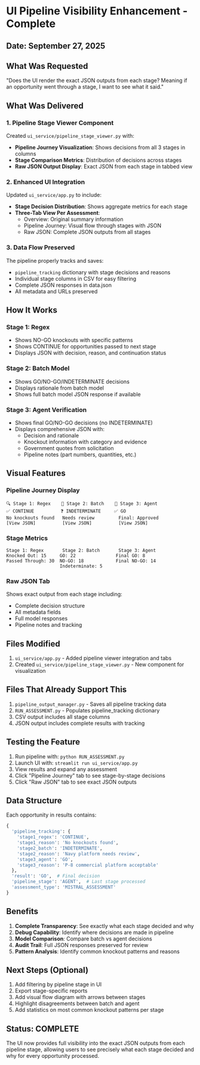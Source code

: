 # UI Pipeline Visibility Enhancement - Complete

## Date: September 27, 2025

## What Was Requested
"Does the UI render the exact JSON outputs from each stage? Meaning if an opportunity went through a stage, I want to see what it said."

## What Was Delivered

### 1. Pipeline Stage Viewer Component
Created `ui_service/pipeline_stage_viewer.py` with:
- **Pipeline Journey Visualization**: Shows decisions from all 3 stages in columns
- **Stage Comparison Metrics**: Distribution of decisions across stages
- **Raw JSON Output Display**: Exact JSON from each stage in tabbed view

### 2. Enhanced UI Integration
Updated `ui_service/app.py` to include:
- **Stage Decision Distribution**: Shows aggregate metrics for each stage
- **Three-Tab View Per Assessment**:
  - Overview: Original summary information
  - Pipeline Journey: Visual flow through stages with JSON
  - Raw JSON: Complete JSON outputs from all stages

### 3. Data Flow Preserved
The pipeline properly tracks and saves:
- `pipeline_tracking` dictionary with stage decisions and reasons
- Individual stage columns in CSV for easy filtering
- Complete JSON responses in data.json
- All metadata and URLs preserved

## How It Works

### Stage 1: Regex
- Shows NO-GO knockouts with specific patterns
- Shows CONTINUE for opportunities passed to next stage
- Displays JSON with decision, reason, and continuation status

### Stage 2: Batch Model
- Shows GO/NO-GO/INDETERMINATE decisions
- Displays rationale from batch model
- Shows full batch model JSON response if available

### Stage 3: Agent Verification
- Shows final GO/NO-GO decisions (no INDETERMINATE)
- Displays comprehensive JSON with:
  - Decision and rationale
  - Knockout information with category and evidence
  - Government quotes from solicitation
  - Pipeline notes (part numbers, quantities, etc.)

## Visual Features

### Pipeline Journey Display
```
🔍 Stage 1: Regex    🤖 Stage 2: Batch    🎯 Stage 3: Agent
✅ CONTINUE          ❓ INDETERMINATE     ✅ GO
No knockouts found   Needs review         Final: Approved
[View JSON]          [View JSON]          [View JSON]
```

### Stage Metrics
```
Stage 1: Regex       Stage 2: Batch       Stage 3: Agent
Knocked Out: 15     GO: 22               Final GO: 8
Passed Through: 30  NO-GO: 18            Final NO-GO: 14
                    Indeterminate: 5
```

### Raw JSON Tab
Shows exact output from each stage including:
- Complete decision structure
- All metadata fields
- Full model responses
- Pipeline notes and tracking

## Files Modified
1. `ui_service/app.py` - Added pipeline viewer integration and tabs
2. Created `ui_service/pipeline_stage_viewer.py` - New component for visualization

## Files That Already Support This
1. `pipeline_output_manager.py` - Saves all pipeline tracking data
2. `RUN_ASSESSMENT.py` - Populates pipeline_tracking dictionary
3. CSV output includes all stage columns
4. JSON output includes complete results with tracking

## Testing the Feature
1. Run pipeline with: `python RUN_ASSESSMENT.py`
2. Launch UI with: `streamlit run ui_service/app.py`
3. View results and expand any assessment
4. Click "Pipeline Journey" tab to see stage-by-stage decisions
5. Click "Raw JSON" tab to see exact JSON outputs

## Data Structure
Each opportunity in results contains:
```python
{
  'pipeline_tracking': {
    'stage1_regex': 'CONTINUE',
    'stage1_reason': 'No knockouts found',
    'stage2_batch': 'INDETERMINATE',
    'stage2_reason': 'Navy platform needs review',
    'stage3_agent': 'GO',
    'stage3_reason': 'P-8 commercial platform acceptable'
  },
  'result': 'GO',  # Final decision
  'pipeline_stage': 'AGENT',  # Last stage processed
  'assessment_type': 'MISTRAL_ASSESSMENT'
}
```

## Benefits
1. **Complete Transparency**: See exactly what each stage decided and why
2. **Debug Capability**: Identify where decisions are made in pipeline
3. **Model Comparison**: Compare batch vs agent decisions
4. **Audit Trail**: Full JSON responses preserved for review
5. **Pattern Analysis**: Identify common knockout patterns and reasons

## Next Steps (Optional)
1. Add filtering by pipeline stage in UI
2. Export stage-specific reports
3. Add visual flow diagram with arrows between stages
4. Highlight disagreements between batch and agent
5. Add statistics on most common knockout patterns per stage

## Status: COMPLETE
The UI now provides full visibility into the exact JSON outputs from each pipeline stage, allowing users to see precisely what each stage decided and why for every opportunity processed.